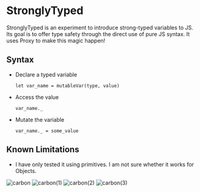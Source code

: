 # StronglyTyped

StronglyTyped is an experiment to introduce strong-typed variables to JS. Its goal is to offer type safety through the direct use of pure JS syntax. It uses Proxy to make this magic happen!

## Syntax
- Declare a typed variable
    ```
    let var_name = mutableVar(type, value)
    ```
- Access the value
    ```
    var_name._
    ```
- Mutate the variable
    ```
    var_name._ = some_value
    ```

## Known Limitations
- I have only tested it using primitives. I am not sure whether it works for Objects.

![carbon](https://storage.googleapis.com/replit/images/1619034291599_deaa9ddfd39a30f4a08a7db876714a27.png)
![carbon(1)](https://storage.googleapis.com/replit/images/1619034301693_1f017daa5a9c3f4f147c467b6b2265a6.png)
![carbon(2)](https://storage.googleapis.com/replit/images/1619034302523_c47ace79f7eb9b6e2e478e9d0afddde2.png)
![carbon(3)](https://storage.googleapis.com/replit/images/1619034308136_dfafdd991e406c7de3f6099f83f515fd.png)